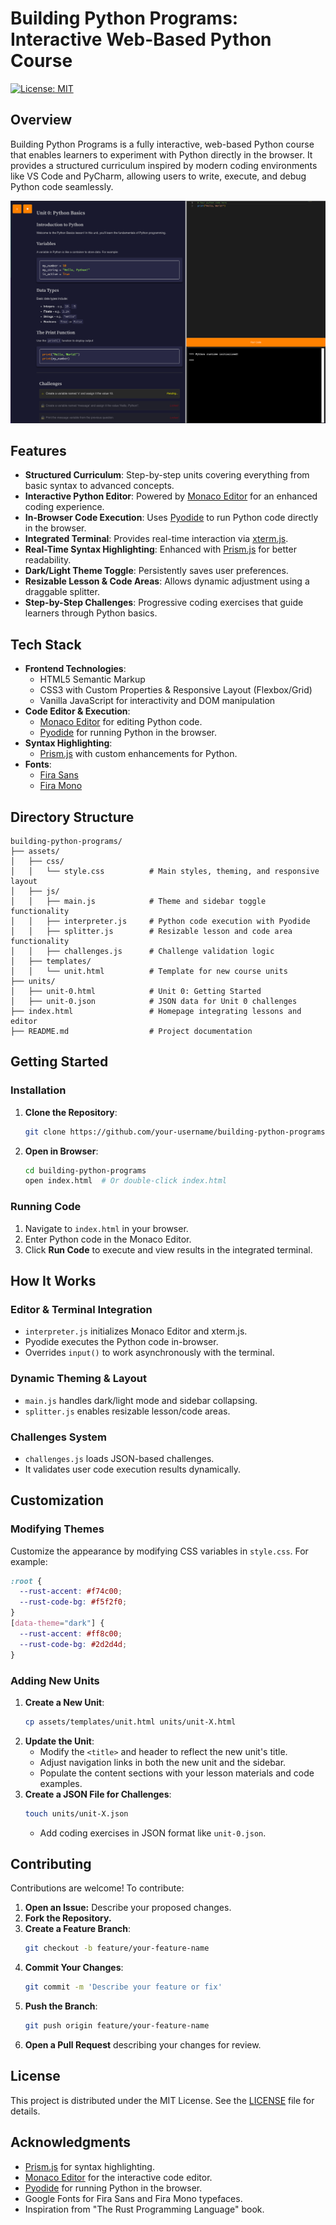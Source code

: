 # Building Python Programs: Interactive Web-Based Python Course

[![License: MIT](https://img.shields.io/badge/License-MIT-yellow.svg)](https://opensource.org/licenses/MIT)

## Overview
Building Python Programs is a fully interactive, web-based Python course that enables learners to experiment with Python directly in the browser. It provides a structured curriculum inspired by modern coding environments like VS Code and PyCharm, allowing users to write, execute, and debug Python code seamlessly.

![Screenshot of Course Interface](./assets/images/screenshot.png)

## Features
- **Structured Curriculum**: Step-by-step units covering everything from basic syntax to advanced concepts.
- **Interactive Python Editor**: Powered by [Monaco Editor](https://microsoft.github.io/monaco-editor/) for an enhanced coding experience.
- **In-Browser Code Execution**: Uses [Pyodide](https://pyodide.org/) to run Python code directly in the browser.
- **Integrated Terminal**: Provides real-time interaction via [xterm.js](https://xtermjs.org/).
- **Real-Time Syntax Highlighting**: Enhanced with [Prism.js](https://prismjs.com/) for better readability.
- **Dark/Light Theme Toggle**: Persistently saves user preferences.
- **Resizable Lesson & Code Areas**: Allows dynamic adjustment using a draggable splitter.
- **Step-by-Step Challenges**: Progressive coding exercises that guide learners through Python basics.

## Tech Stack
- **Frontend Technologies**:
  - HTML5 Semantic Markup
  - CSS3 with Custom Properties & Responsive Layout (Flexbox/Grid)
  - Vanilla JavaScript for interactivity and DOM manipulation
- **Code Editor & Execution**:
  - [Monaco Editor](https://microsoft.github.io/monaco-editor/) for editing Python code.
  - [Pyodide](https://pyodide.org/) for running Python in the browser.
- **Syntax Highlighting**:
  - [Prism.js](https://prismjs.com/) with custom enhancements for Python.
- **Fonts**:
  - [Fira Sans](https://fonts.google.com/specimen/Fira+Sans)
  - [Fira Mono](https://fonts.google.com/specimen/Fira+Mono)

## Directory Structure
```
building-python-programs/
├── assets/
│   ├── css/
│   │   └── style.css          # Main styles, theming, and responsive layout
│   ├── js/
│   │   ├── main.js            # Theme and sidebar toggle functionality
│   │   ├── interpreter.js     # Python code execution with Pyodide
│   │   ├── splitter.js        # Resizable lesson and code area functionality
│   │   ├── challenges.js      # Challenge validation logic
│   ├── templates/
│   │   └── unit.html          # Template for new course units
├── units/
│   ├── unit-0.html            # Unit 0: Getting Started
│   ├── unit-0.json            # JSON data for Unit 0 challenges
├── index.html                 # Homepage integrating lessons and editor
├── README.md                  # Project documentation
```

## Getting Started
### Installation
1. **Clone the Repository**:
   ```sh
   git clone https://github.com/your-username/building-python-programs.git
   ```
2. **Open in Browser**:
   ```sh
   cd building-python-programs
   open index.html  # Or double-click index.html
   ```

### Running Code
1. Navigate to `index.html` in your browser.
2. Enter Python code in the Monaco Editor.
3. Click **Run Code** to execute and view results in the integrated terminal.

## How It Works
### Editor & Terminal Integration
- `interpreter.js` initializes Monaco Editor and xterm.js.
- Pyodide executes the Python code in-browser.
- Overrides `input()` to work asynchronously with the terminal.

### Dynamic Theming & Layout
- `main.js` handles dark/light mode and sidebar collapsing.
- `splitter.js` enables resizable lesson/code areas.

### Challenges System
- `challenges.js` loads JSON-based challenges.
- It validates user code execution results dynamically.

## Customization
### Modifying Themes
Customize the appearance by modifying CSS variables in `style.css`. For example:
```css
:root {
  --rust-accent: #f74c00;
  --rust-code-bg: #f5f2f0;
}
[data-theme="dark"] {
  --rust-accent: #ff8c00;
  --rust-code-bg: #2d2d4d;
}
```

### Adding New Units
1. **Create a New Unit**:
   ```sh
   cp assets/templates/unit.html units/unit-X.html
   ```
2. **Update the Unit**:
   - Modify the `<title>` and header to reflect the new unit's title.
   - Adjust navigation links in both the new unit and the sidebar.
   - Populate the content sections with your lesson materials and code examples.
3. **Create a JSON File for Challenges**:
   ```sh
   touch units/unit-X.json
   ```
   - Add coding exercises in JSON format like `unit-0.json`.

## Contributing
Contributions are welcome! To contribute:
1. **Open an Issue:** Describe your proposed changes.
2. **Fork the Repository.**
3. **Create a Feature Branch**:
   ```sh
   git checkout -b feature/your-feature-name
   ```
4. **Commit Your Changes**:
   ```sh
   git commit -m 'Describe your feature or fix'
   ```
5. **Push the Branch**:
   ```sh
   git push origin feature/your-feature-name
   ```
6. **Open a Pull Request** describing your changes for review.

## License
This project is distributed under the MIT License. See the [LICENSE](./LICENSE) file for details.

## Acknowledgments
- [Prism.js](https://prismjs.com/) for syntax highlighting.
- [Monaco Editor](https://microsoft.github.io/monaco-editor/) for the interactive code editor.
- [Pyodide](https://pyodide.org/) for running Python in the browser.
- Google Fonts for Fira Sans and Fira Mono typefaces.
- Inspiration from "The Rust Programming Language" book.
